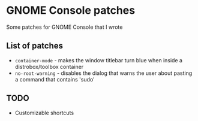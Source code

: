 # GNOME Console patches
Some patches for GNOME Console that I wrote

## List of patches
- `container-mode` - makes the window titlebar turn blue when inside a distrobox/toolbox container
- `no-root-warning` - disables the dialog that warns the user about pasting a command that contains 'sudo'

## TODO
- Customizable shortcuts
